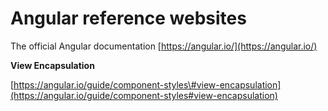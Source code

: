 # Angular reference websites

The official Angular documentation [https://angular.io/](https://angular.io/) 



**View Encapsulation**

[https://angular.io/guide/component-styles\#view-encapsulation](https://angular.io/guide/component-styles#view-encapsulation)

